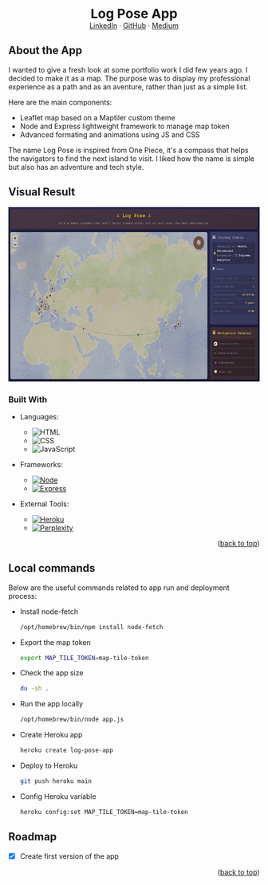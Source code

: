 <a id="readme-top"></a>

<br />
<div align="center">
    <br />
    <strong href="https://log-pose-a0b2ccce9f1c.herokuapp.com/" style="font-size:26px";>Log Pose App</strong>
    <br />
    <a href="https://ch.linkedin.com/in/hugotorche">LinkedIn</a>
    &middot;
    <a href="https://github.com/hugotorche">GitHub</a>
    &middot;
    <a href="https://medium.com/p/550e0861389f">Medium</a>
  </p>
</div>

## About the App

I wanted to give a fresh look at some portfolio work I did few years ago. I decided to make it as a map. The purpose was to display my professional experience as a path and as an aventure, rather than just as a simple list.

Here are the main components:
* Leaflet map based on a Maptiler custom theme
* Node and Express lightweight framework to manage map token
* Advanced formating and animations using JS and CSS

The name Log Pose is inspired from One Piece, it's a compass that helps the navigators to find the next island to visit. I liked how the name is simple but also has an adventure and tech style.

## Visual Result
<div align="center">
  <a>
    <img src="public/images/app-visual.png" width="550" height="350">
  </a>
</div>

### Built With

* Languages:

    * ![HTML]
    * ![CSS]
    * ![JavaScript]

* Frameworks:

    * [![Node][Node.js]][Node-url]
    * [![Express][Express.js]][Express-url]

* External Tools:

    * [![Heroku][Heroku.com]][Heroku-url]
    * [![Perplexity][Perplexity.ai]][Perplexity-url]

<p align="right">(<a href="#readme-top">back to top</a>)</p>

## Local commands

Below are the useful commands related to app run and deployment process:

* Install node-fetch

  ```sh
  /opt/homebrew/bin/npm install node-fetch
  ```

* Export the map token

  ```sh
  export MAP_TILE_TOKEN=map-tile-token
  ```

* Check the app size

  ```sh
  du -sh .
  ```

* Run the app locally

  ```sh
  /opt/homebrew/bin/node app.js
  ```

* Create Heroku app

  ```sh
  heroku create log-pose-app
  ```

* Deploy to Heroku

  ```sh
  git push heroku main
  ```

* Config Heroku variable

  ```sh
  heroku config:set MAP_TILE_TOKEN=map-tile-token
  ```

## Roadmap

- [x] Create first version of the app

<p align="right">(<a href="#readme-top">back to top</a>)</p>

<!-- MARKDOWN LINKS & IMAGES -->
[HTML]: https://img.shields.io/badge/HTML-%23E34F26.svg?logo=html5&logoColor=white
[CSS]: https://img.shields.io/badge/CSS-639?logo=css&logoColor=fff
[JavaScript]: https://img.shields.io/badge/JavaScript-F7DF1E?logo=javascript&logoColor=000
[Express.js]: https://img.shields.io/badge/Express.js-000000?logo=express&logoColor=fff&style=flat
[Express-url]: https://expressjs.com/
[Node.js]: https://img.shields.io/badge/node.js-339933?style=for-the-badge&logo=Node.js&logoColor=white
[Node-url]: https://nodejs.org/
[Perplexity.ai]: https://img.shields.io/badge/Perplexity-1FB8CD?logo=perplexity&logoColor=fff
[Perplexity-url]: https://perplexity.ai/
[Heroku.com]: https://img.shields.io/badge/Heroku-430098?logo=heroku&logoColor=fffe
[Heroku-url]: https://www.heroku.com/
